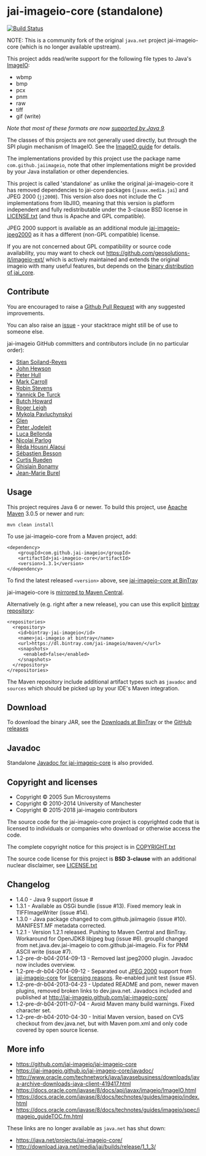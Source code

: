 jai-imageio-core (standalone)
=============================

[![Build Status](https://travis-ci.org/jai-imageio/jai-imageio-core.svg)](https://travis-ci.org/jai-imageio/jai-imageio-core)

NOTE: This is a community fork of the original `java.net` project
jai-imageio-core (which is no longer available upstream).


This project adds read/write support for the following file types to 
Java's [ImageIO](https://docs.oracle.com/javase/8/docs/api/javax/imageio/ImageIO.html):
 
* wbmp
* bmp
* pcx
* pnm
* raw
* tiff
* gif (write)


_Note that most of these formats are now [supported by Java 9](https://docs.oracle.com/javase/9/docs/api/javax/imageio/package-summary.html)._

The classes of this projects are not generally used directly, but through
the SPI plugin mechanism of ImageIO. See the 
[ImageIO guide](https://docs.oracle.com/javase/8/docs/technotes/guides/imageio/spec/imageio_guideTOC.fm.html)
for details. 

The implementations provided by this project use the package name
`com.github.jaiimageio`, note that other implementations might be provided by
your Java installation or other dependencies.

This project is called 'standalone' as unlike the original
jai-imageio-core it has removed dependencies to jai-core packages (`javax.media.jai`) and JPEG
2000 (`jj2000`).  This version also does not include the C
implementations from libJIIO, meaning that this version is platform independent
and fully redistributable under the 3-clause BSD license in
[LICENSE.txt](LICENSE.txt) (and thus is Apache and GPL compatible).

JPEG 2000 support is available as an additional module 
[jai-imageio-jpeg2000](https://github.com/jai-imageio/jai-imageio-jpeg2000)
as it has a different (non-GPL compatible) license.


If you are not concerned about GPL compatibility or source code
availability, you may want to check out
https://github.com/geosolutions-it/imageio-ext/ which is actively
maintained and extends the original imageio with many useful features,
but depends on the [binary distribution of jai\_core](
http://download.osgeo.org/webdav/geotools/javax/media/jai_core/1.1.3/).


Contribute
----------

You are encouraged to raise a 
[Github Pull Request](https://github.com/jai-imageio/jai-imageio-core/pulls)
with any suggested improvements.

You can also raise an
[issue](https://github.com/jai-imageio/jai-imageio-core/issues) - your stacktrace
might still be of use to someone else.

jai-imageio GitHub committers and contributors include (in no particular order):

* [Stian Soiland-Reyes](https://orcid.org/0000-0001-9842-9718)
* [John Hewson](http://jahewson.com/)
* [Peter Hull](https://github.com/peterhull90)
* [Mark Carroll](https://github.com/mtbc)
* [Robin Stevens](https://github.com/PissedCapslock)
* [Yannick De Turck](https://github.com/yannickdeturck)
* [Butch Howard](https://github.com/butchhoward)
* [Roger Leigh](https://github.com/rleigh-codelibre)
* [Mykola Pavluchynskyi](https://github.com/mykolap)
* [Glen](https://github.com/glenhein) 
* [Peter Jodeleit](https://github.com/pejobo)
* [Luca Bellonda](https://github.com/lbellonda)
* [Nicolai Parlog](https://github.com/nicolaiparlog)
* [Réda Housni Alaoui](https://github.com/reda-alaoui)
* [Sébastien Besson](https://github.com/sbesson)
* [Curtis Rueden](https://github.com/ctrueden)
* [Ghislain Bonamy](https://www.linkedin.com/in/gbonamy/)
* [Jean-Marie Burel](https://github.com/jburel)




Usage
-----

This project requires Java 6 or newer.  To build this project, use [Apache
Maven](https://maven.apache.org/download.cgi) 
3.0.5 or newer and run:

    mvn clean install

To use jai-imageio-core from a Maven project, add:

    <dependency>
        <groupId>com.github.jai-imageio</groupId>
        <artifactId>jai-imageio-core</artifactId>
        <version>1.3.1</version>
    </dependency>

To find the latest released `<version>` above, see 
[jai-imageio-core at BinTray](https://bintray.com/jai-imageio/maven/jai-imageio-core-standalone)

jai-imageio-core is [mirrored to Maven Central](https://repo1.maven.org/maven2/com/github/jai-imageio/jai-imageio-core/). 

Alternatively (e.g. right after a new release), you can use this
explicit [bintray repository](https://dl.bintray.com/jai-imageio/maven/):

    <repositories>
      <repository>
        <id>bintray-jai-imageio</id>
        <name>jai-imageio at bintray</name>
        <url>https://dl.bintray.com/jai-imageio/maven/</url>
        <snapshots>
          <enabled>false</enabled>
        </snapshots>
      </repository>
    </repositories>

The Maven repository include additional artifact types such as `javadoc` and
`sources` which should be picked up by your IDE's Maven integration.


Download
--------

To download the binary JAR, see the 
[Downloads at BinTray](https://bintray.com/jai-imageio/maven/jai-imageio-core-standalone/view)
or the [GitHub releases](https://github.com/jai-imageio/jai-imageio-core/releases)


Javadoc
-------

Standalone [Javadoc for jai-imageio-core](https://jai-imageio.github.io/jai-imageio-core/javadoc/) is also
provided.



Copyright and licenses
----------------------

* Copyright © 2005 Sun Microsystems
* Copyright © 2010-2014 University of Manchester
* Copyright © 2015-2018 jai-imageio contributors

The source code for the jai-imageio-core project is copyrighted code that
is licensed to individuals or companies who download or otherwise
access the code.

The complete copyright notice for this project is in
[COPYRIGHT.txt](COPYRIGHT.txt)

The source code license for this project is **BSD 3-clause** with an
additional nuclear disclaimer, see
[LICENSE.txt](LICENSE.txt)


Changelog
---------

* 1.4.0 - Java 9 support (issue #
* 1.3.1 - Available as OSGi bundle (issue #13). 
      Fixed memory leak in TIFFImageWriter (issue #14).
* 1.3.0 - Java package changed to com.github.jaiimageio (issue #10).
    MANIFEST.MF metadata corrected.
* 1.2.1 - Version 1.2.1 released. Pushing to Maven Central and BinTray. 
      Workaround for OpenJDK8 libjpeg bug (issue #6).
      groupId changed from net.java.dev.jai-imageio to com.github.jai-imageio.
      Fix for PNM ASCII write (issue #7).
* 1.2-pre-dr-b04-2014-09-13 - Removed last jpeg2000 plugin. Javadoc now includes overview.      
* 1.2-pre-dr-b04-2014-09-12 - Separated out [JPEG 2000](https://github.com/jai-imageio/jai-imageio-core/issues/4)
      support from [jai-imageio-core](http://github.com/jai-imageio/jai-imageio-core)
      for [licensing reasons](https://github.com/jai-imageio/jai-imageio-core/issues/4).
      Re-enabled junit test (issue #5).
* 1.2-pre-dr-b04-2013-04-23 - Updated README and pom, newer maven plugins, removed
  broken links to dev.java.net. Javadocs included and published at
  http://jai-imageio.github.com/jai-imageio-core/
* 1.2-pre-dr-b04-2011-07-04 - Avoid Maven many build warnings. Fixed character set.
* 1.2-pre-dr-b04-2010-04-30 - Initial Maven version, based on CVS checkout from
  dev.java.net, but with Maven pom.xml and only code covered
  by open source license.



More info
---------

* https://github.com/jai-imageio/jai-imageio-core
* https://jai-imageio.github.io/jai-imageio-core/javadoc/
* http://www.oracle.com/technetwork/java/javasebusiness/downloads/java-archive-downloads-java-client-419417.html
* https://docs.oracle.com/javase/8/docs/api/javax/imageio/ImageIO.html
* https://docs.oracle.com/javase/8/docs/technotes/guides/imageio/index.html 
* https://docs.oracle.com/javase/8/docs/technotes/guides/imageio/spec/imageio_guideTOC.fm.html

These links are no longer available as `java.net` has shut down:

* https://java.net/projects/jai-imageio-core/
* http://download.java.net/media/jai/builds/release/1_1_3/
